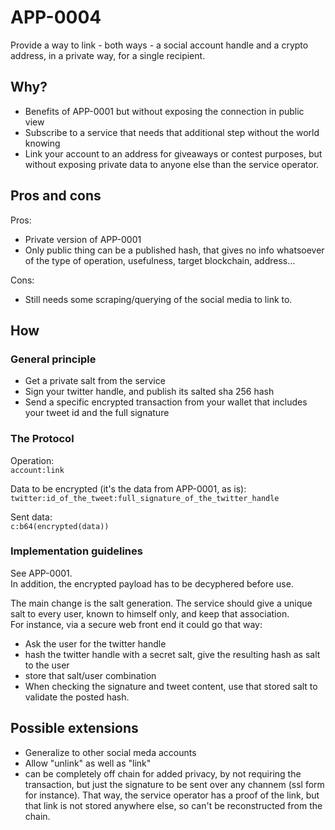# APP-0004

Provide a way to link - both ways - a social account handle and a crypto address, in a private way, for a single recipient.

## Why?

- Benefits of APP-0001 but without exposing the connection in public view
- Subscribe to a service that needs that additional step without the world knowing
- Link your account to an address for giveaways or contest purposes, but without exposing private data to anyone else than the service operator.

## Pros and cons

Pros:
- Private version of APP-0001
- Only public thing can be a published hash, that gives no info whatsoever of the type of operation, usefulness, target blockchain, address...

Cons:
- Still needs some scraping/querying of the social media to link to.

## How

### General principle

- Get a private salt from the service
- Sign your twitter handle, and publish its salted sha 256 hash
- Send a specific encrypted transaction from your wallet that includes your tweet id and the full signature

### The Protocol

Operation:  
`account:link`

Data to be encrypted (it's the data from APP-0001, as is): 
`twitter:id_of_the_tweet:full_signature_of_the_twitter_handle`

Sent data:  
`c:b64(encrypted(data))`

### Implementation guidelines

See APP-0001.  
In addition, the encrypted payload has to be decyphered before use.

The main change is the salt generation.
The service should give a unique salt to every user, known to himself only, and keep that association.  
For instance, via a secure web front end it could go that way:

- Ask the user for the twitter handle
- hash the twitter handle with a secret salt, give the resulting hash as salt to the user
- store that salt/user combination
- When checking the signature and tweet content, use that stored salt to validate the posted hash.

## Possible extensions

- Generalize to other social meda accounts
- Allow "unlink" as well as "link"
- can be completely off chain for added privacy, by not requiring the transaction, but just the signature to be sent over any channem (ssl form for instance).
  That way, the service operator has a proof of the link, but that link is not stored anywhere else, so can't be reconstructed from the chain.
